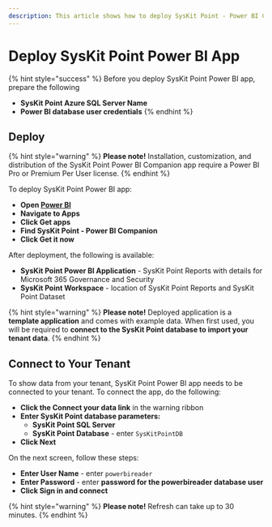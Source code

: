 ```yaml
---
description: This article shows how to deploy SysKit Point - Power BI Companion app 
---
```


# Deploy SysKit Point Power BI App

{% hint style="success" %}
Before you deploy SysKit Point Power BI app, prepare the following
* **SysKit Point Azure SQL Server Name**
* **Power BI database user credentials**
{% endhint %}

## Deploy

{% hint style="warning" %}
**Please note!**
Installation, customization, and distribution of the SysKit Point Power BI Companion app require a Power BI Pro or Premium Per User license.
{% endhint %}

To deploy SysKit Point Power BI app:

* **Open [Power BI](https://app.powerbi.com/)**
* **Navigate to Apps**
* **Click Get apps**
* **Find SysKit Point - Power BI Companion**
* **Click Get it now**

After deployment, the following is available:
* **SysKit Point Power BI Application** - SysKit Point Reports with details for Microsoft 365 Governance and Security
* **SysKit Point Workspace** - location of SysKit Point Reports and SysKit Point Dataset

{% hint style="warning" %}
**Please note!**
Deployed application is a **template application** and comes with example data. When first used, you will be required to **connect to the SysKit Point database to import your tenant data**.
{% endhint %}

## Connect to Your Tenant
To show data from your tenant, SysKit Point Power BI app needs to be connected to your tenant. 
To connect the app, do the following:
* **Click the Connect your data link** in the warning ribbon
* **Enter SysKit Point database parameters:**
    * **SysKit Point SQL Server**
    * **SysKit Point Database** - enter `SysKitPointDB`
* **Click Next**

On the next screen, follow these steps:
* **Enter User Name** - enter `powerbireader`
* **Enter Password** - enter **password for the powerbireader database user**
* **Click Sign in and connect**

{% hint style="warning" %}
**Please note!** Refresh can take up to 30 minutes.
{% endhint %}

